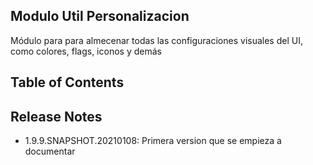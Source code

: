 ## Modulo Util Personalizacion

Módulo para para almecenar todas las configuraciones visuales del UI, como colores, flags, iconos y demás

## Table of Contents

## Release Notes
- 1.9.9.SNAPSHOT.20210108: Primera version que se empieza a documentar
